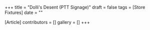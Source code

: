 +++
title = "Dolli's Desent (PTT Signage)"
draft = false
tags = [Store Fixtures]
date = ""

[Article]
contributors = []
gallery = []
+++